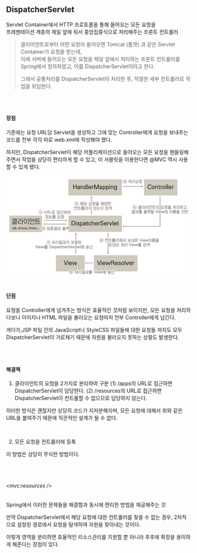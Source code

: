 ## DispatcherServlet
Servlet Container에서 HTTP 프로토콜을 통해 들어오는 모든 요청을  
프레젠테이션 계층의 제일 앞에 둬서 중앙집중식으로 처리해주는 프론트 컨트롤러

> 클라이언트로부터 어떤 요청이 들어오면 Tomcat (톰캣) 과 같은 Servlet Container가 요청을 받는데,  
> 이때 서버에 들어오는 모든 요청을 제일 앞에서 처리하는 프론트 컨트롤러를 Spring에서 정의하였고, 이를 DispatcherServlet이라고 한다.
>
> 그래서 공통처리를 DispatcherServlet이 처리한 후, 적절한 세부 컨트롤러로 작업을 위임한다.

<br />
<br />

#### 장점
기존에는 요청 URL당 Servlet을 생성하고 그에 맞는 Controller에게 요청을 보내주는 코드를 전부 각각 따로 web.xml에 작성해야 했다.

하지만, DispatcherServlet이 해당 어플리케이션으로 들어오는 모든 요청을 핸들링해주면서 작업을 상당히 편리하게 할 수 있고, 이 서블릿을 이용한다면 @MVC 역시 사용할 수 있게 됐다.

<img src="../img/dispatcherservlet.jpeg" width="700">

<br />
<br />

#### 단점
요청을 Controller에게 넘겨주는 방식은 효율적인 것처럼 보이지만, 모든 요청을 처리하다보니 이미지나 HTML 파일을 불러오는 요청마저 전부 Controller에게 넘긴다.

게다가,JSP 파일 안의 JavaScript나 StyleCSS 파일들에 대한 요청들 까지도 모두 DispatcherServlet이 가로채기 때문에 자원을 불러오지 못하는 상황도 발생한다.  

<br />
<br />

#### 해결책
1. 클라이언트의 요청을 2가지로 분리하여 구분
(1) /apps의 URL로 접근하면 DispatcherServlet이 담당한다.
(2) /resources의 URL로 접근하면 DispatcherServlet이 컨트롤할 수 없으므로 담당하지 않는다.

이러한 방식은 괜찮지만 상당히 코드가 지저분해지며, 모든 요청에 대해서 위와 같은 URL을 붙여주기 때문에 직관적인 설계가 될 수 없다.

<br />

2. 모든 요청을 컨트롤러에 등록

이 방법은 상당히 무식한 방법이다.

<br />
<br />

###### <mvc:resources />
Spring에서 이러한 문제들을 해결함과 동시에 편리한 방법을 제공해주는 것

만약 DispatcherServlet에서 해당 요청에 대한 컨트롤러를 찾을 수 없는 경우, 2차적으로 설정된 경로에서 요청을 탐색하여 자원을 찾아내는 것이다.  

이렇게 영역을 분리하면 효율적인 리소스관리를 지원할 뿐 아니라 추후에 확장을 용이하게 해준다는 장점이 있다.